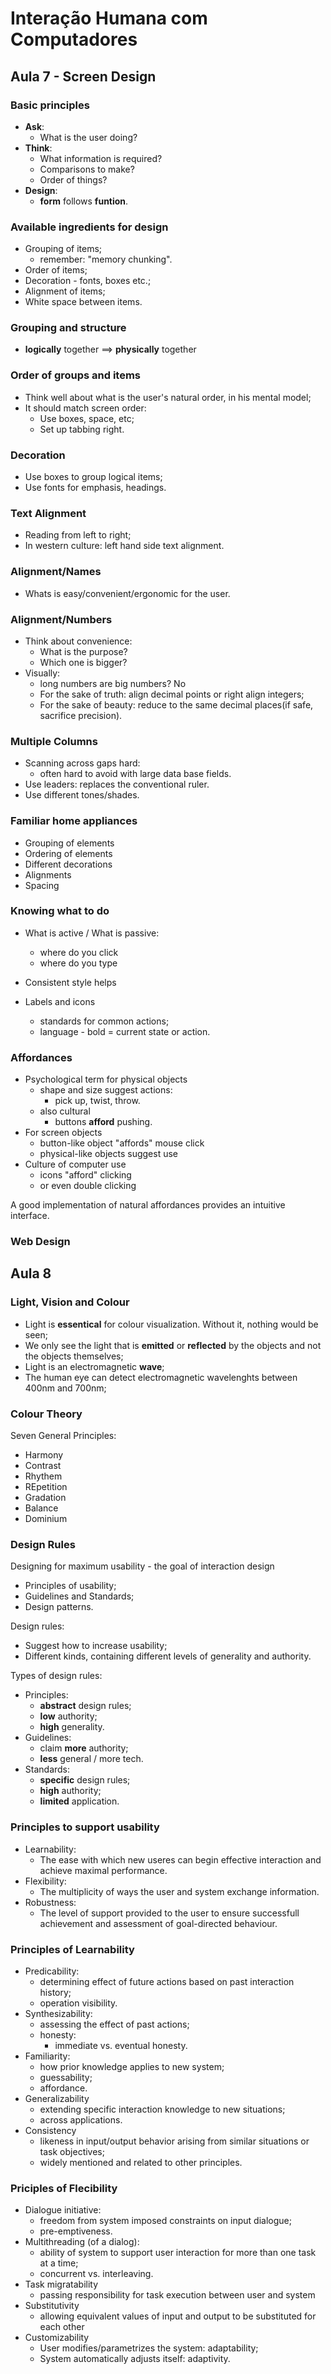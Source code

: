 # Interação Humana com Computadores

## Aula 7 - Screen Design

### Basic principles

+ **Ask**:
  + What is the user doing?
+ **Think**:
  + What information is required?
  + Comparisons to make?
  + Order of things?
+ **Design**:
  + **form** follows **funtion**.

### Available ingredients for design

+ Grouping of items;
  + remember: "memory chunking".
+ Order of items;
+ Decoration - fonts, boxes etc.;
+ Alignment of items;
+ White space between items.

### Grouping and structure

+ **logically** together $\implies$ **physically** together

### Order of groups and items

+ Think well about what is the user's natural order, in his mental model;
+ It should match screen order:
  + Use boxes, space, etc;
  + Set up tabbing right.

### Decoration

+ Use boxes to group logical items;
+ Use fonts for emphasis, headings.

### Text Alignment

+ Reading from left to right;
+ In western culture: left hand side text alignment.

### Alignment/Names

+ Whats is easy/convenient/ergonomic for the user.

### Alignment/Numbers

+ Think about convenience:
  + What is the purpose?
  + Which one is bigger?
+ Visually:
  + long numbers are big numbers? No
  + For the sake of truth: align decimal points or right align integers;
  + For the sake of beauty: reduce to the same decimal places(if safe, sacrifice precision).

### Multiple Columns

+ Scanning across gaps hard:
  + often hard to avoid with large data base fields.
+ Use leaders: replaces the conventional ruler.
+ Use different tones/shades.

### Familiar home appliances

+ Grouping of elements
+ Ordering of elements
+ Different decorations
+ Alignments
+ Spacing

### Knowing what to do

+ What is active / What is passive:
  + where do you click
  + where do you type

+ Consistent style helps

+ Labels and icons
  + standards for common actions;
  + language - bold = current state or action.

### Affordances

+ Psychological term for physical objects
  + shape and size suggest actions:
    + pick up, twist, throw.
  + also cultural
    + buttons **afford** pushing.
+ For screen objects
  + button-like object "affords" mouse click
  + physical-like objects suggest use
+ Culture of computer use
  + icons "afford" clicking
  + or even double clicking

A good implementation of natural affordances provides an intuitive interface.

### Web Design

## Aula 8 

### Light, Vision and Colour

+ Light is **essentical** for colour visualization. Without it, nothing would be seen;
+ We only see the light that is **emitted** or **reflected** by the objects and not the objects themselves;
+ Light is an electromagnetic **wave**;
+ The human eye can detect electromagnetic wavelenghts between 400nm and 700nm;

### Colour Theory

Seven General Principles:

+ Harmony
+ Contrast
+ Rhythem
+ REpetition
+ Gradation
+ Balance
+ Dominium

### Design Rules

Designing for maximum usability - the goal of interaction design

+ Principles of usability;
+ Guidelines and Standards;
+ Design patterns.

Design rules:
+ Suggest how to increase usability;
+ Different kinds, containing different levels of generality and authority.

Types of design rules:
+ Principles:
  + **abstract** design rules;
  + **low** authority;
  + **high** generality.
+ Guidelines:
  + claim **more** authority;
  + **less** general / more tech.
+ Standards:
  + **specific** design rules;
  + **high** authority;
  + **limited** application.

### Principles to support usability

+ Learnability:
  + The ease with which new useres can begin effective interaction and achieve maximal performance.
+ Flexibility:
  + The multiplicity of ways the user and system exchange information.
+ Robustness:
  + The level of support provided to the user to ensure successfull achievement and assessment of goal-directed behaviour.

### Principles of Learnability

+ Predicability:
  + determining effect of future actions based on past interaction history;
  + operation visibility.
+ Synthesizability:
  + assessing the effect of past actions;
  + honesty:
    + immediate vs. eventual honesty.
+ Familiarity:
  + how prior knowledge applies to new system;
  + guessability;
  + affordance.
+ Generalizability
  + extending specific interaction knowledge to new situations;
  + across applications.
+ Consistency
  + likeness in input/output behavior arising from similar situations or task objectives;
  + widely mentioned and related to other principles.

### Priciples of Flecibility

+ Dialogue initiative:
  + freedom from system imposed constraints on input dialogue;
  + pre-emptiveness.
+ Multithreading (of a dialog):
  + ability of system to support user interaction for more than one task at a time;
  + concurrent vs. interleaving.
+ Task migratability
  + passing responsibility for task execution between user and system
+ Substitutivity
  + allowing equivalent values of input and output to be substituted for each other
+ Customizability
  + User modifies/parametrizes the system: adaptability;
  + System automatically adjusts itself: adaptivity.

